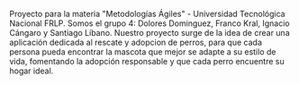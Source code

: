 Proyecto para la materia "Metodologías Ágiles" - Universidad Tecnológica Nacional FRLP.
Somos el grupo 4: Dolores Dominguez, Franco Kral, Ignacio Cángaro y Santiago Líbano. 
Nuestro proyecto surge de la idea de crear una aplicación dedicada al rescate y adopcion de perros, para que cada persona pueda encontrar la mascota que mejor se adapte a su estilo de vida, fomentando la adopción responsable y que cada perro encuentre su hogar ideal.
